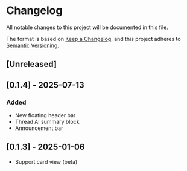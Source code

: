 # Changelog

All notable changes to this project will be documented in this file.

The format is based on [Keep a Changelog](https://keepachangelog.com/en/1.1.0/),
and this project adheres to [Semantic Versioning](https://semver.org/spec/v2.0.0.html).

## [Unreleased]

## [0.1.4] - 2025-07-13

### Added

- New floating header bar
- Thread AI summary block
- Announcement bar

## [0.1.3] - 2025-01-06
- Support card view (beta)